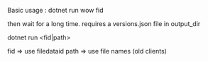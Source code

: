 Basic usage :
dotnet run wow fid

then wait for a long time.
requires a versions.json file in output_dir


dotnet run <product> <fid|path>

fid => use filedataid
path => use file names (old clients)